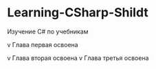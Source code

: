 # Learning-CSharp-Shildt
Изучение C# по учебникам

v Глава первая освоена

v Глава вторая освоена
v Глава третья освоена